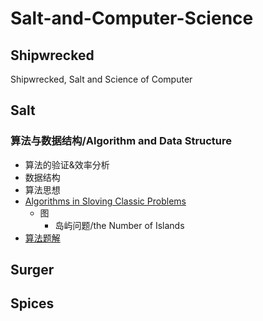 # Salt-and-Computer-Science

## Shipwrecked

Shipwrecked, Salt and Science of Computer

## Salt

### 算法与数据结构/Algorithm and Data Structure

- 算法的验证&效率分析
- 数据结构
- 算法思想
- [Algorithms in Sloving Classic Problems](Algorithms/Algorithms_in_Solving_Classic_Problems.md)
  - 图
    - 岛屿问题/the Number of Islands
- [算法题解](Algorithms/算法题解.md)

## Surger

## Spices

